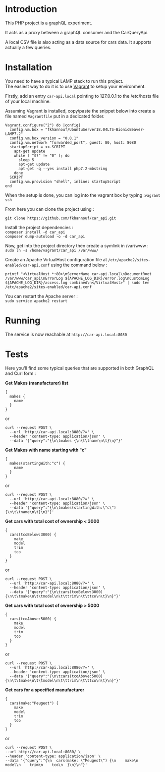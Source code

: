 # Introduction
This PHP project is a graphQL experiment.

It acts as a proxy between a graphQL consumer and the CarQueryApi.

A local CSV file is also acting as a data source for cars data.
It supports actually a few queries.

# Installation
You need to have a typical LAMP stack to run this project.  
The easiest way to do it is to use [Vagrant](https://www.vagrantup.com) to setup your environment.

Firstly, add an entry `car-api.local` pointing to 127.0.0.1 to the /etc/hosts file of your local machine.

Assuming Vagrant is installed, copy/paste the snippet below into create a file named `Vagrantfile` put in a dedicated folder.

    Vagrant.configure("2") do |config|
      config.vm.box = "fkhannouf/UbuntuServer18.04LTS-BionicBeaver-LAMP7.2"
      config.vm.box_version = "0.0.1"
      config.vm.network "forwarded_port", guest: 80, host: 8080
      startupScript = <<-SCRIPT
        apt-get update
        while [ "$?" != "0" ]; do
          sleep 5
          apt-get update
          apt-get -q --yes install php7.2-mbstring
        done
      SCRIPT
      config.vm.provision "shell", inline: startupScript
    end
    
When the setup is done, you can log into the vagrant box by typing :`vagrant ssh`

From here you can clone the project using :

`git clone https://github.com/fkhannouf/car_api.git`

Install the project dependencies :  
`composer install -d car_api`  
`composer dump-autoload -o -d car_api`

Now, get into the project directory then create a symlink in /var/www :  
`sudo ln -s /home/vagrant/car_api /var/www/`

Create an Apache VirtualHost configuration file at `/etc/apache2/sites-enabled/car-api.conf` using the command below :

    printf "<VirtualHost *:80>\nServerName car-api.local\nDocumentRoot /var/www/car_api\nErrorLog ${APACHE_LOG_DIR}/error.log\nCustomLog ${APACHE_LOG_DIR}/access.log combined\n</VirtualHost>" | sudo tee /etc/apache2/sites-enabled/car-api.conf

You can restart the Apache server :  
`sudo service apache2 restart`

# Running

The service is now reachable at `http://car-api.local:8080`

# Tests
Here you'll find some typical queries that are supported in both GraphQL and Curl form :

**Get Makes (manufacturer) list**

    { 
      makes {
        name
      }
    }

or

    curl --request POST \
      --url 'http://car-api.local:8080/?=' \
      --header 'content-type: application/json' \
      --data '{"query":"{\n\tmakes {\n\t\tname\n\t}\n}"}'

**Get Makes with name starting with "c"**

    {
      makes(startingWith:"c") {
	    name
      }
    }

or

    curl --request POST \
      --url 'http://car-api.local:8080/?=' \
      --header 'content-type: application/json' \
      --data '{"query":"{\n\tmakes(startingWith:\"c\") {\n\t\tname\n\t}\n}"}'

**Get cars with total cost of ownership < 3000**

    {
      cars(tcoBelow:3000) {
        make
        model
        trim
        tco
      }
    }

or

    curl --request POST \
      --url 'http://car-api.local:8080/?=' \
      --header 'content-type: application/json' \
      --data '{"query":"{\n\tcars(tcoBelow:3000) {\n\t\tmake\n\t\tmodel\n\t\ttrim\n\t\ttco\n\t}\n}"}'

**Get cars with total cost of ownership > 5000**

    {
      cars(tcoAbove:5000) {
        make
        model
        trim
        tco
      }
    }

or

    curl --request POST \
      --url 'http://car-api.local:8080/?=' \
      --header 'content-type: application/json' \
      --data '{"query":"{\n\tcars(tcoAbove:5000) {\n\t\tmake\n\t\tmodel\n\t\ttrim\n\t\ttco\n\t}\n}"}'

**Get cars for a specified manufacturer**

    {
      cars(make:"Peugeot") {
        make
		model
		trim
		tco
      }
    }

or

    curl --request POST \
    --url http://car-api.local:8080/ \
    --header 'content-type: application/json' \
    --data '{"query":"{\n  cars(make: \"Peugeot\") {\n    make\n    model\n    trim\n    tco\n  }\n}\n"}'

